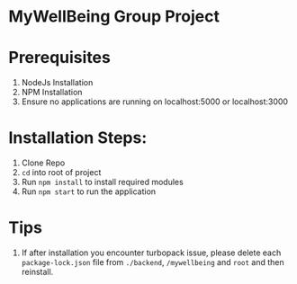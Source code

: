 # MyWellBeing Group Project

# Prerequisites

1. NodeJs Installation
2. NPM Installation
3. Ensure no applications are running on localhost:5000 or localhost:3000

# Installation Steps:

1. Clone Repo
2. `cd` into root of project
3. Run `npm install` to install required modules
4. Run `npm start` to run the application

# Tips

1. If after installation you encounter turbopack issue, please delete each `package-lock.json` file from `./backend`, `/mywellbeing` and `root`
   and then reinstall.

